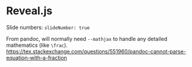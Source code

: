 # Reveal.js

Slide numbers: `slideNumber: true`

From pandoc, will normally need `--mathjax` to handle any detailed mathematics (like `\frac`).
<https://tex.stackexchange.com/questions/551960/pandoc-cannot-parse-equation-with-a-fraction>
